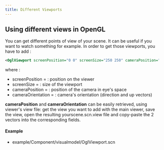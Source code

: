 ```yaml
---
title: Different Viewports
---
```


Using different views in OpenGL
-------------------------------

You can get different points of view of your scene. It can be useful if
you want to watch something for example. In order to get those
viewports, you have to add :

```xml
<OglViewport screenPosition="0 0" screenSize="250 250" cameraPosition="-1 2.7 5" cameraOrientation="-0 -0 -0 1" />
```

where :

-   screenPosition = : position on the viewer
-   screenSize = : size of the viewport
-   cameraPosition = : position of the camera in eye's space
-   cameraOrientation = : camera's orientation (direction and
    up vectors)

**cameraPosition** and **cameraOrientation** can be easily retrieved,
using viewer's view file: get the view you want to add with the main
viewer, save the view, open the resulting yourscene.scn.view file and
copy-paste the 2 vectors into the corresponding fields.

#### Example

-   example/Component/visualmodel/OglViewport.scn

